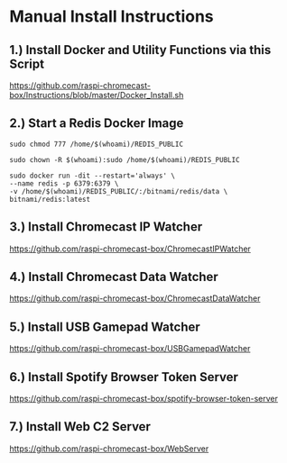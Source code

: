 # Manual Install Instructions

## 1.) Install Docker and Utility Functions via this Script
https://github.com/raspi-chromecast-box/Instructions/blob/master/Docker_Install.sh

## 2.) Start a Redis Docker Image
```
sudo chmod 777 /home/$(whoami)/REDIS_PUBLIC
```
```
sudo chown -R $(whoami):sudo /home/$(whoami)/REDIS_PUBLIC
```
```
sudo docker run -dit --restart='always' \
--name redis -p 6379:6379 \
-v /home/$(whoami)/REDIS_PUBLIC/:/bitnami/redis/data \
bitnami/redis:latest
```

## 3.) Install Chromecast IP Watcher
https://github.com/raspi-chromecast-box/ChromecastIPWatcher

## 4.) Install Chromecast Data Watcher
https://github.com/raspi-chromecast-box/ChromecastDataWatcher

## 5.) Install USB Gamepad Watcher
https://github.com/raspi-chromecast-box/USBGamepadWatcher

## 6.) Install Spotify Browser Token Server
https://github.com/raspi-chromecast-box/spotify-browser-token-server

## 7.) Install Web C2 Server
https://github.com/raspi-chromecast-box/WebServer
